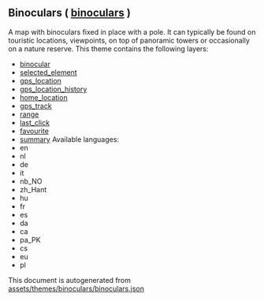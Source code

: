 [//]: # (WARNING: this file is automatically generated. Please find the sources at the bottom and edit those sources)

## Binoculars ( [binoculars](https://mapcomplete.org/binoculars) )
A map with binoculars fixed in place with a pole. It can typically be found on touristic locations, viewpoints, on top of panoramic towers or occasionally on a nature reserve.
This theme contains the following layers:
 - [binocular](../Layers/binocular.md)
 - [selected_element](../Layers/selected_element.md)
 - [gps_location](../Layers/gps_location.md)
 - [gps_location_history](../Layers/gps_location_history.md)
 - [home_location](../Layers/home_location.md)
 - [gps_track](../Layers/gps_track.md)
 - [range](../Layers/range.md)
 - [last_click](../Layers/last_click.md)
 - [favourite](../Layers/favourite.md)
 - [summary](../Layers/summary.md)
Available languages:
 - en
 - nl
 - de
 - it
 - nb_NO
 - zh_Hant
 - hu
 - fr
 - es
 - da
 - ca
 - pa_PK
 - cs
 - eu
 - pl


This document is autogenerated from [assets/themes/binoculars/binoculars.json](https://github.com/pietervdvn/MapComplete/blob/develop/assets/themes/binoculars/binoculars.json)
